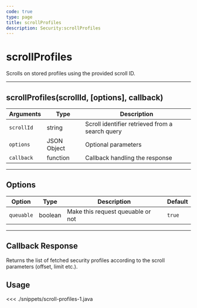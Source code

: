 ```yaml
---
code: true
type: page
title: scrollProfiles
description: Security:scrollProfiles
---
```


# scrollProfiles

Scrolls on stored profiles using the provided scroll ID.

---

## scrollProfiles(scrollId, [options], callback)

| Arguments  | Type        | Description                                     |
| ---------- | ----------- | ----------------------------------------------- |
| `scrollId` | string      | Scroll identifier retrieved from a search query |
| `options`  | JSON Object | Optional parameters                             |
| `callback` | function    | Callback handling the response                  |

---

## Options

| Option     | Type    | Description                       | Default |
| ---------- | ------- | --------------------------------- | ------- |
| `queuable` | boolean | Make this request queuable or not | `true`  |

---

## Callback Response

Returns the list of fetched security profiles according to the scroll parameters (offset, limit etc.).

## Usage

<<< ./snippets/scroll-profiles-1.java
